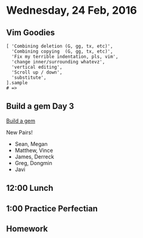 Wednesday, 24 Feb, 2016
=======================

Vim Goodies
-----------

```
[ 'Combining deletion (G, gg, tx, etc)',
  'Combining copying  (G, gg, tx, etc)',
  'Fix my terrible indentation, pls, vim',
  'change inner/surrounding whatevz',
  'vertical editing',
  'Scroll up / down',
  'substitute',
].sample
# =>
```

Build a gem Day 3
-----------------

[Build a gem](https://github.com/turingschool/lesson_plans/blob/master/electives/building-a-gem/Day2.md)

New Pairs!

* Sean, Megan
* Matthew, Vince
* James, Derreck
* Greg, Dongmin
* Javi


12:00 Lunch
-----------

1:00 Practice Perfectian
------------------------

Homework
--------

